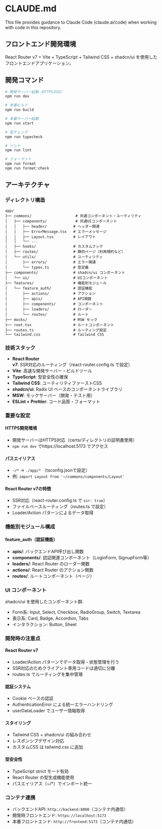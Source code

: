 # CLAUDE.md

This file provides guidance to Claude Code (claude.ai/code) when working with code in this repository.

## フロントエンド開発環境

React Router v7 + Vite + TypeScript + Tailwind CSS + shadcn/ui を使用したフロントエンドアプリケーション。

## 開発コマンド

```bash
# 開発サーバー起動（HTTPS対応）
npm run dev

# 本番ビルド
npm run build

# 本番サーバー起動
npm run start

# 型チェック
npm run typecheck

# リント
npm run lint

# フォーマット
npm run format
npm run format:check
```

## アーキテクチャ

### ディレクトリ構造

```
app/
├── commons/                    # 共通コンポーネント・ユーティリティ
│   ├── components/             # 共通UIコンポーネント
│   │   ├── header/            # ヘッダー関連
│   │   ├── ErrorMessage.tsx   # エラーメッセージ
│   │   ├── Layout.tsx         # レイアウト
│   │   └── ...
│   ├── hooks/                 # カスタムフック
│   ├── routes/                # 静的ページ（利用規約など）
│   └── utils/                 # ユーティリティ
│       ├── errors/            # エラー関連
│       └── types.ts           # 型定義
├── components/                # shadcn/ui コンポーネント
│   └── ui/                    # UIコンポーネント
├── features/                  # 機能別モジュール
│   └── feature_auth/          # 認証機能
│       ├── actions/           # アクション
│       ├── apis/              # API関数
│       ├── components/        # コンポーネント
│       ├── loaders/           # ローダー
│       └── routes/            # ルート
├── mocks/                     # MSW モック
├── root.tsx                   # ルートコンポーネント
├── routes.ts                  # ルーティング設定
└── tailwind.css               # Tailwind CSS
```

### 技術スタック

- **React Router v7**: SSR対応のルーティング（react-router.config.ts で設定）
- **Vite**: 高速な開発サーバー・ビルドツール
- **TypeScript**: 型安全性の確保
- **Tailwind CSS**: ユーティリティファーストCSS
- **shadcn/ui**: Radix UI ベースのコンポーネントライブラリ
- **MSW**: モックサーバー（開発・テスト用）
- **ESLint + Prettier**: コード品質・フォーマット

### 重要な設定

#### HTTPS開発環境
- 開発サーバーはHTTPS対応（certs/ディレクトリの証明書使用）
- `npm run dev` でhttps://localhost:5173 でアクセス

#### パスエイリアス
- `~/*` → `./app/*` （tsconfig.jsonで設定）
- 例: `import Layout from '~/commons/components/Layout'`

#### React Router v7の特徴
- SSR対応（react-router.config.ts で `ssr: true`）
- ファイルベースルーティング（routes.ts で設定）
- Loader/Action パターンによるデータ取得

### 機能別モジュール構成

#### feature_auth（認証機能）
- **apis/**: バックエンドAPI呼び出し関数
- **components/**: 認証関連コンポーネント（LoginForm, SignupForm等）
- **loaders/**: React Router のローダー関数
- **actions/**: React Router のアクション関数
- **routes/**: ルートコンポーネント（ページ）

### UI コンポーネント

shadcn/ui を使用したコンポーネント群:
- Form系: Input, Select, Checkbox, RadioGroup, Switch, Textarea
- 表示系: Card, Badge, Accordion, Tabs
- インタラクション: Button, Sheet

### 開発時の注意点

#### React Router v7
- Loader/Action パターンでデータ取得・状態管理を行う
- SSR対応のためクライアント専用コードは適切に分離
- routes.ts でルーティングを集中管理

#### 認証システム
- Cookie ベースの認証
- AuthenticationError による統一エラーハンドリング
- userDataLoader でユーザー情報取得

#### スタイリング
- Tailwind CSS + shadcn/ui の組み合わせ
- レスポンシブデザイン対応
- カスタムCSS は tailwind.css に追加

#### 型安全性
- TypeScript strict モード有効
- React Router の型生成機能使用
- パスエイリアス（~/*）でインポート統一

### コンテナ連携

- バックエンドAPI: `http://backend:8000`（コンテナ内通信）
- 開発時フロントエンド: `https://localhost:5173`
- 本番フロントエンド: `http://frontend:5173`（コンテナ内通信）